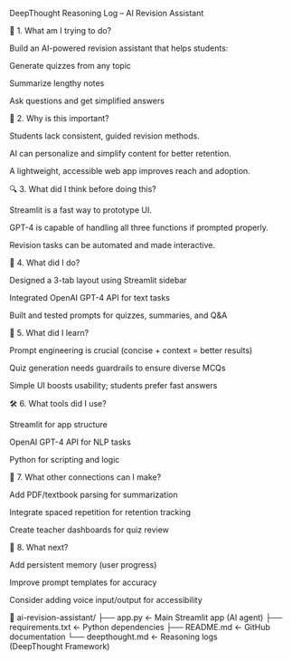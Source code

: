 DeepThought Reasoning Log – AI Revision Assistant

🧠 1. What am I trying to do?

Build an AI-powered revision assistant that helps students:

Generate quizzes from any topic

Summarize lengthy notes

Ask questions and get simplified answers


📌 2. Why is this important?

Students lack consistent, guided revision methods.

AI can personalize and simplify content for better retention.

A lightweight, accessible web app improves reach and adoption.


🔍 3. What did I think before doing this?

Streamlit is a fast way to prototype UI.

GPT-4 is capable of handling all three functions if prompted properly.

Revision tasks can be automated and made interactive.


🔬 4. What did I do?

Designed a 3-tab layout using Streamlit sidebar

Integrated OpenAI GPT-4 API for text tasks

Built and tested prompts for quizzes, summaries, and Q&A


🤔 5. What did I learn?

Prompt engineering is crucial (concise + context = better results)

Quiz generation needs guardrails to ensure diverse MCQs

Simple UI boosts usability; students prefer fast answers


🛠 6. What tools did I use?

Streamlit for app structure

OpenAI GPT-4 API for NLP tasks

Python for scripting and logic


🔗 7. What other connections can I make?

Add PDF/textbook parsing for summarization

Integrate spaced repetition for retention tracking

Create teacher dashboards for quiz review


🔄 8. What next?

Add persistent memory (user progress)

Improve prompt templates for accuracy

Consider adding voice input/output for accessibility


📁 ai-revision-assistant/
├── app.py              ← Main Streamlit app (AI agent)
├── requirements.txt    ← Python dependencies
├── README.md           ← GitHub documentation
└── deepthought.md      ← Reasoning logs (DeepThought Framework)

